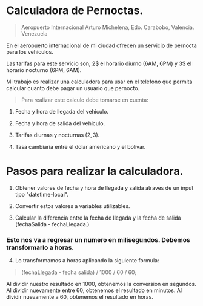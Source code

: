 # Calculadora de Pernoctas. 
> Aeropuerto Internacional Arturo Michelena, Edo. Carabobo, Valencia. Venezuela

En el aeropuerto internacional de mi ciudad ofrecen un servicio de pernocta para los vehiculos.

Las tarifas para este servicio son, 2$ el horario diurno (6AM, 6PM) y 3$ el horario nocturno (6PM, 6AM).

Mi trabajo es realizar una calculadora para usar en el telefono que permita calcular cuanto debe pagar un usuario que pernocto. 

> Para realizar este calculo debe tomarse en cuenta: 

1. Fecha y hora de llegada del vehiculo.

2. Fecha y hora de salida del vehiculo.

3. Tarifas diurnas y nocturnas (2$, 3$).

4. Tasa cambiaria entre el dolar americano y el bolivar.

# Pasos para realizar la calculadora.

1. Obtener valores de fecha y hora de llegada y salida atraves de un input tipo "datetime-local".

2. Convertir estos valores a variables utilizables.

3. Calcular la diferencia entre la fecha de llegada y la fecha de salida (fechaSalida - fechaLlegada.)

### Esto nos va a regresar un numero en milisegundos. Debemos transformarlo a horas.

4. Lo transformamos a horas aplicando la siguiente formula: 

> (fechaLlegada - fecha salida) / 1000 / 60 / 60;

 Al dividir nuestro resultado en 1000, obtenemos la conversion en segundos. Al dividir nuevamente entre 60, obtenemos el resultado en minutos. Al dividir nuevamente a 60, obtenemos el resultado en horas. 

